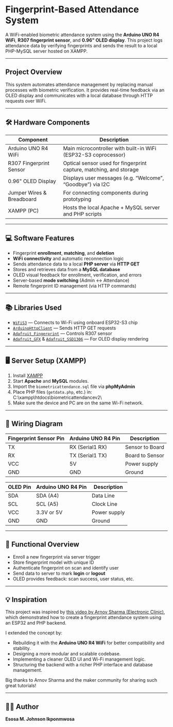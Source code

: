 # Fingerprint-Based Attendance System

A WiFi-enabled biometric attendance system using the **Arduino UNO R4 WiFi**, **R307 fingerprint sensor**, and **0.96" OLED display**. This project logs attendance data by verifying fingerprints and sends the result to a local PHP-MySQL server hosted on XAMPP.

---

## Project Overview

This system automates attendance management by replacing manual processes with biometric verification. It provides real-time feedback via an OLED display and communicates with a local database through HTTP requests over WiFi.

---

## 🛠️ Hardware Components

| Component              | Description |
|------------------------|-------------|
| Arduino UNO R4 WiFi    | Main microcontroller with built-in WiFi (ESP32-S3 coprocessor) |
| R307 Fingerprint Sensor| Optical sensor used for fingerprint capture, matching, and storage |
| 0.96\" OLED Display     | Displays user messages (e.g. “Welcome”, “Goodbye”) via I2C |
| Jumper Wires & Breadboard | For connecting components during prototyping |
| XAMPP (PC)             | Hosts the local Apache + MySQL server and PHP scripts |

---

## 💻 Software Features

- Fingerprint **enrollment**, **matching**, and **deletion**
- **WiFi connectivity** and automatic reconnection logic
- Sends attendance data to a local **PHP server** via **HTTP GET**
- Stores and retrieves data from a **MySQL database**
- OLED visual feedback for enrollment, verification, and errors
- Server-based **mode switching** (Admin ↔ Attendance)
- Remote fingerprint ID management (via HTTP commands)

---

## 📚 Libraries Used

- [`WiFiS3`](https://www.arduino.cc/en/Reference/WiFiS3) — Connects to Wi-Fi using onboard ESP32-S3 chip  
- [`ArduinoHttpClient`](https://github.com/arduino-libraries/ArduinoHttpClient) — Sends HTTP GET requests  
- [`Adafruit_Fingerprint`](https://github.com/adafruit/Adafruit-Fingerprint-Sensor-Library) — Controls R307 sensor  
- [`Adafruit_GFX`](https://github.com/adafruit/Adafruit-GFX-Library) & [`Adafruit_SSD1306`](https://github.com/adafruit/Adafruit_SSD1306) — For OLED display rendering

---

## 🖥️ Server Setup (XAMPP)

1. Install [XAMPP](https://www.apachefriends.org/index.html)
2. Start **Apache** and **MySQL** modules.
3. Import the `biometricattendance.sql` file via **phpMyAdmin**
4. Place PHP files (`getdata.php`, etc.) in:
C:\xampp\htdocs\biometricattendancev2\
5. Make sure the device and PC are on the same Wi-Fi network.

---

## 🔌 Wiring Diagram

| Fingerprint Sensor Pin | Arduino UNO R4 Pin | Description    |
|------------------------|--------------------|----------------|
| TX                     | RX (Serial1 RX)    | Sensor to Board |
| RX                     | TX (Serial1 TX)    | Board to Sensor |
| VCC                    | 5V                 | Power supply    |
| GND                    | GND                | Ground          |

| OLED Pin | Arduino UNO R4 Pin | Description     |
|----------|--------------------|-----------------|
| SDA      | SDA (A4)           | Data Line       |
| SCL      | SCL (A5)           | Clock Line      |
| VCC      | 3.3V or 5V         | Power supply    |
| GND      | GND                | Ground          |

---

## 🧠 Functional Overview

- Enroll a new fingerprint via server trigger
- Store fingerprint model with unique ID
- Authenticate fingerprint on scan and identify user
- Send data to server to mark **login** or **logout**
- OLED provides feedback: scan success, user status, etc.

---

## 💡 Inspiration

This project was inspired by [this video by Arnov Sharma (Electronic Clinic)](https://www.youtube.com/watch?v=4pQtER8PShw&t=506s), which demonstrated how to create a fingerprint attendance system using an ESP32 and PHP backend.

I extended the concept by:
- Rebuilding it with the **Arduino UNO R4 WiFi** for better compatibility and stability.
- Designing a more modular and scalable codebase.
- Implementing a cleaner OLED UI and Wi-Fi management logic.
- Structuring the backend with a richer PHP interface and database management.

Big thanks to Arnov Sharma and the maker community for sharing such great tutorials!

---

## 🧑‍💻 Author

**Esosa M. Johnson Ikponmwosa**

